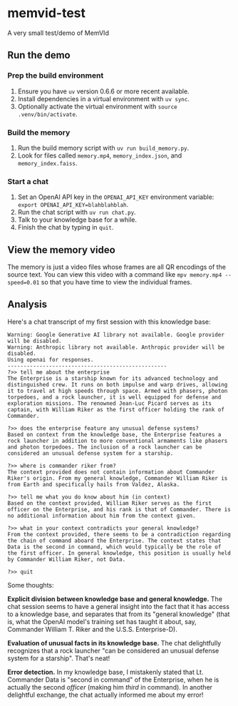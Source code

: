 # memvid-test
A very small test/demo of MemVId

## Run the demo

### Prep the build environment

1. Ensure you have `uv` version 0.6.6 or more recent available.
2. Install dependencies in a virtual environment with `uv sync`.
3. Optionally activate the virtual environment with `source .venv/bin/activate`.

### Build the memory

1. Run the build memory script with `uv run build_memory.py`.
2. Look for files called `memory.mp4`, `memory_index.json`, and
   `memory_index.faiss`.

### Start a chat

1. Set an OpenAI API key in the `OPENAI_API_KEY` environment variable: `export
   OPENAI_API_KEY=blahblahblah`.
2. Run the chat script with `uv run chat.py`.
3. Talk to your knowledge base for a while.
4. Finish the chat by typing in `quit`.

## View the memory video

The memory is just a video files whose frames are all QR encodings of the source
text. You can view this video with a command like `mpv memory.mp4 --speed=0.01`
so that you have time to view the individual frames.

## Analysis

Here's a chat transcript of my first session with this knowledge base:

```
Warning: Google Generative AI library not available. Google provider will be disabled.
Warning: Anthropic library not available. Anthropic provider will be disabled.
Using openai for responses.
--------------------------------------------------
?>> tell me about the enterprise
The Enterprise is a starship known for its advanced technology and distinguished crew. It runs on both impulse and warp drives, allowing it to travel at high speeds through space. Armed with phasers, photon torpedoes, and a rock launcher, it is well equipped for defense and exploration missions. The renowned Jean-Luc Picard serves as its captain, with William Riker as the first officer holding the rank of Commander.

?>> does the enterprise feature any unusual defense systems?
Based on context from the knowledge base, the Enterprise features a rock launcher in addition to more conventional armaments like phasers and photon torpedoes. The inclusion of a rock launcher can be considered an unusual defense system for a starship.

?>> where is commander riker from?
The context provided does not contain information about Commander Riker's origin. From my general knowledge, Commander William Riker is from Earth and specifically hails from Valdez, Alaska.

?>> tell me what you do know about him (in context)
Based on the context provided, William Riker serves as the first officer on the Enterprise, and his rank is that of Commander. There is no additional information about him from the context given.

?>> what in your context contradicts your general knowledge?
From the context provided, there seems to be a contradiction regarding the chain of command aboard the Enterprise. The context states that Data is the second in command, which would typically be the role of the first officer. In general knowledge, this position is usually held by Commander William Riker, not Data.

?>> quit
```

Some thoughts:

**Explicit division between knowledge base and general knowledge.** The chat
session seems to have a general insight into the fact that it has access to a
knowledge base, and separates that from its "general knowledge" (that is, what
the OpenAI model's training set has taught it about, say, Commander William T.
Riker and the U.S.S. Enterprise-D).

**Evaluation of unusual facts in its knowledge base.** The chat delightfully
recognizes that a rock launcher "can be considered an unusual defense system for
a starship". That's neat!

**Error detection.** In my knowledge base, I mistakenly stated that Lt.
Commander Data is "second in command" of the Enterprise, when he is actually the
second *officer* (making him *third* in command). In another delightful
exchange, the chat actually informed me about my error!
